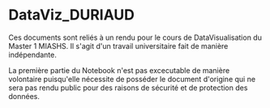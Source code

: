 # DataViz_DURIAUD
Ces documents sont reliés à un rendu pour le cours de DataVisualisation du Master 1 MIASHS. Il s'agit d'un travail universitaire fait de manière indépendante.

La première partie du Notebook n'est pas excecutable de manière volontaire puisqu'elle nécessite de posséder le document d'origine qui ne sera pas rendu public pour des raisons de sécurité et de protection des données.

